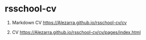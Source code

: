 # **rsschool-cv**

1. Markdown CV
https://Alezarra.github.io/rsschool-cv/cv

2. CV
https://Alezarra.github.io/rsschool-cv/cv/pages/index.html